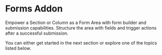 # Forms Addon

Empower a Section or Column as a Form Area with form builder and submission capabilities. Structure the area with fields and trigger actions after a successful submission.

You can either get started in the next section or explore one of the topics listed below.

<!-- {% quick-links %}

{% quick-link title="Form Area" href="./form-area" description="Discover the concept, workflow, and possibilities of the Form Area." /%}
{% quick-link title="After Submit Actions" href="./after-submit-actions" description="Find out why After Submit Actions are crucial to forms." /%}
{% quick-link title="Validation" href="./validation" description="Learn how the validation of submitted data is processed." /%}
{% quick-link title="Dynamic Workflow" href="./dynamic" description="Understand the dynamic content workflow and use it properly." /%}
{% quick-link title="Fields" href="./fields" description="Explore all the available form fields, their purpose and possibilities." /%}

{% /quick-links %} -->
